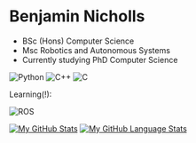 # Benjamin Nicholls

- BSc (Hons) Computer Science
- Msc Robotics and Autonomous Systems
- Currently studying PhD Computer Science

![Python](https://img.shields.io/badge/python-3670A0?style=for-the-badge&logo=python&logoColor=ffdd54)
![C++](https://img.shields.io/badge/c++-%2300599C.svg?style=for-the-badge&logo=c%2B%2B&logoColor=white)
![C](https://img.shields.io/badge/c-%2300599C.svg?style=for-the-badge&logo=c&logoColor=white)

Learning(!):

![ROS](https://img.shields.io/badge/ros-%230A0FF9.svg?style=for-the-badge&logo=ros&logoColor=white)

[![My GitHub Stats](https://github-readme-stats.vercel.app/api/?username=benjamin-nicholls&count_private=true&theme=tokyonight&showicons=true)]()
[![My GitHub Language Stats](https://github-readme-stats.vercel.app/api/top-langs/?username=benjamin-nicholls&langs_count=5&theme=tokyonight)]()
